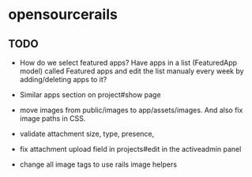 opensourcerails
================

TODO
-----

* How do we select featured apps?
Have apps in a list (FeaturedApp model) called Featured apps and edit the list manualy every week by adding/deleting apps to it?

* Similar apps section on project#show page

* move images from public/images to app/assets/images. And also fix image paths in CSS.
* validate attachment size, type, presence,
* fix attachment upload field in projects#edit in the activeadmin panel
* change all image tags to use rails image helpers
